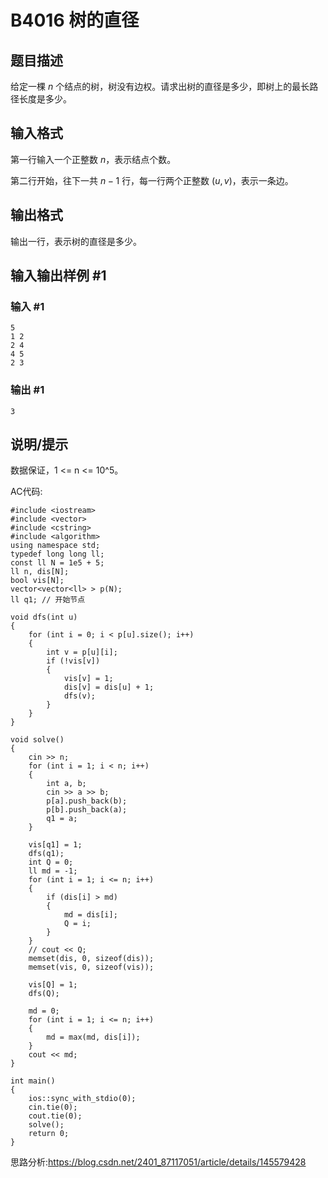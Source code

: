 # B4016 树的直径

## 题目描述

给定一棵 $n$ 个结点的树，树没有边权。请求出树的直径是多少，即树上的最长路径长度是多少。

## 输入格式

第一行输入一个正整数 $n$，表示结点个数。

第二行开始，往下一共 $n-1$ 行，每一行两个正整数 $(u,v)$，表示一条边。

## 输出格式

输出一行，表示树的直径是多少。

## 输入输出样例 #1

### 输入 #1

```
5
1 2
2 4
4 5
2 3
```

### 输出 #1

```
3
```

## 说明/提示

数据保证，1 <= n <= 10^5。


AC代码:
```
#include <iostream>
#include <vector>
#include <cstring>
#include <algorithm>
using namespace std;
typedef long long ll;
const ll N = 1e5 + 5;
ll n, dis[N];
bool vis[N];
vector<vector<ll> > p(N);
ll q1; // 开始节点

void dfs(int u)
{
    for (int i = 0; i < p[u].size(); i++)
    {
        int v = p[u][i];
        if (!vis[v])
        {
            vis[v] = 1;
            dis[v] = dis[u] + 1;
            dfs(v);
        }
    }
}

void solve()
{
    cin >> n;
    for (int i = 1; i < n; i++)
    {
        int a, b;
        cin >> a >> b;
        p[a].push_back(b);
        p[b].push_back(a);
        q1 = a;
    }

    vis[q1] = 1;
    dfs(q1);
    int Q = 0;
    ll md = -1;
    for (int i = 1; i <= n; i++)
    {
        if (dis[i] > md)
        {
            md = dis[i];
            Q = i;
        }
    }
    // cout << Q;
    memset(dis, 0, sizeof(dis));
    memset(vis, 0, sizeof(vis));

    vis[Q] = 1;
    dfs(Q);

    md = 0;
    for (int i = 1; i <= n; i++)
    {
        md = max(md, dis[i]);
    }
    cout << md;
}

int main()
{
    ios::sync_with_stdio(0);
    cin.tie(0);
    cout.tie(0);
    solve();
    return 0;
}

```
思路分析:https://blog.csdn.net/2401_87117051/article/details/145579428
